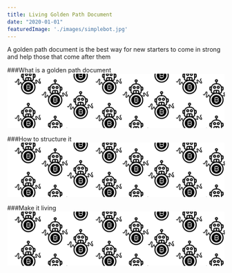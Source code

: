 ```yaml
---
title: Living Golden Path Document
date: "2020-01-01"
featuredImage: './images/simplebot.jpg'
---
```

A golden path document is the best way for new starters to come in strong and help those that come after them
<!-- end -->

###What is a golden path document
![Bot](./images/bot.png)

###How to structure it
![Bot](./images/bot.png)

###Make it living
![Bot](./images/bot.png)